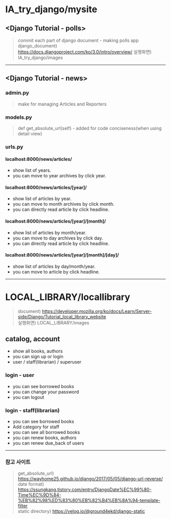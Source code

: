 # IA_try_django/mysite
## <Django Tutorial - polls>
  > commit each part of django document - making polls app
  > django_document) https://docs.djangoproject.com/ko/3.0/intro/overview/
  > 실행화면) IA_try_django/images
  
<hr>

## <Django Tutorial - news>
  
### admin.py
> make for managing Articles and Reporters
### models.py
> def get_absolute_url(self) - added for code conciseness(when using detail view) <br> 
### urls.py
#### localhost:8000/news/articles/ <br>
* show list of years. 
* you can move to year archives by click year. <br>
#### localhost:8000/news/articles/[year]/ <br> 
* show list of articles by year. <br>
* you can move to month archives by click month. <br>
* you can directly read article by click headline. <br>
#### localhost:8000/news/articles/[year]/[month]/ <br>
* show list of articles by month/year. <br>
* you can move to day archives by click day. <br>
* you can directly read article by click headline. <br>
#### localhost:8000/news/articles/[year]/[month]/[day]/ <br>
* show list of articles by day/month/year. <br>
* you can move to article by click headline. <br>

<hr>

# LOCAL_LIBRARY/locallibrary
 > document) https://developer.mozilla.org/ko/docs/Learn/Server-side/Django/Tutorial_local_library_website <br>
 > 실행화면) LOCAL_LIBRARY/images
## catalog, account
* show all books, authors <br>
* you can sign up or login <br>
* user / staff(librarian) / superuser <br>
### login - user
* you can see borrowed books <br>
* you can change your password <br>
* you can logout <br>

### login - staff(librarian)
* you can see borrowed books <br>
* Add <staff> category for staff <br>
* you can see all borrowed books <br>
* you can renew books, authors <br>
* you can renew due_back of users <br>

<hr>

### 참고 사이트
>get_absolute_url) https://wayhome25.github.io/django/2017/05/05/django-url-reverse/ <br>
>date format) https://ssungkang.tistory.com/entry/DjangoDate%EC%99%80-Time%EC%9D%84-%EB%82%98%ED%83%80%EB%82%B4%EB%8A%94-template-filter <br>
>static directory) https://velog.io/@ground4ekd/django-static
